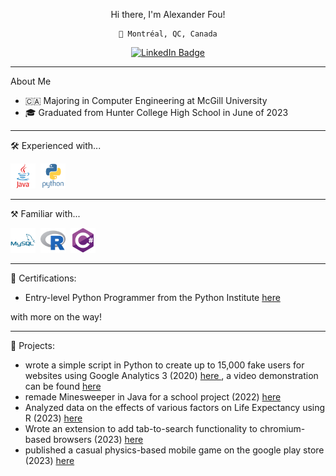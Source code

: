 <div align="center">
  <p>
    Hi there, I'm Alexander Fou!
    
    📍 Montréal, QC, Canada
  </p>
</div>
<div id="badges" align="center">
  <a href="https://www.linkedin.com/in/alexanderfou/">
    <img src="https://img.shields.io/badge/LinkedIn-blue?style=for-the-badge&logo=linkedin&logoColor=white" alt="LinkedIn Badge"/>
  </a>
</div>

<div id="about" align="left">
  
  ---
  
  
  About Me
  
  - :canada: Majoring in Computer Engineering at McGill University
  - 🎓 Graduated from Hunter College High School in June of 2023
  
  
---
  
:hammer_and_wrench: Experienced with...
  
<img src="https://github.com/devicons/devicon/blob/master/icons/java/java-original-wordmark.svg" title="Java" alt="Java" width="40" height="40"/>&nbsp;
<img src="https://github.com/devicons/devicon/blob/master/icons/python/python-original-wordmark.svg" title="Python" alt="Python" width="40" height="40"/>&nbsp;

---

:hammer_and_pick: Familiar with...

<img src="https://github.com/devicons/devicon/blob/master/icons/mysql/mysql-plain-wordmark.svg" title="MySQL" alt = "MySQL" width="40" height="40"/>&nbsp;
<img src="https://github.com/devicons/devicon/blob/master/icons/r/r-original.svg" title="R" alt = "R" width="40" height="40"/>&nbsp;
<img src="https://github.com/devicons/devicon/blob/master/icons/csharp/csharp-original.svg" title="Csharp" alt="Csharp" width="40" height="40"/>&nbsp;
 
---
  📝	Certifications: 
  
  - Entry-level Python Programmer from the Python Institute <a href="https://verify.openedg.org/?id=P8aO.UyCC.KfFQ">here</a>
  
  with more on the way!
  
  ---
  :art: Projects:
  - wrote a simple script in Python to create up to 15,000 fake users for websites using Google Analytics 3 (2020) <a href="https://github.com/alexanderfou/GoogleAnalyticsSpoof">here </a>, a video demonstration can be found <a href="https://www.youtube.com/watch?v=qVPOUflLhLo">here </a>
  - remade Minesweeper in Java for a school project (2022) <a href="https://github.com/alexanderfou/Minesweeper">here </a>
  - Analyzed data on the effects of various factors on Life Expectancy using R (2023) <a href="https://github.com/alexanderfou/AnalysisOfLifeExpectancy">here </a>
  - Wrote an extension to add tab-to-search functionality to chromium-based browsers (2023) <a href="https://github.com/alexanderfou/tab-to-search">here </a>
  - published a casual physics-based mobile game on the google play store (2023) <a href="https://play.google.com/store/apps/details?id=com.AlexanderFou.MagnetWhirlGame">here </a>
  
</div>
<!--
**alexanderfou/alexanderfou** is a ✨ _special_ ✨ repository because its `README.md` (this file) appears on your GitHub profile.

Here are some ideas to get you started:

- 🔭 I’m currently working on ...
- 🌱 I’m currently learning ...
- 👯 I’m looking to collaborate on ...
- 🤔 I’m looking for help with ...
- 💬 Ask me about ...
- 📫 How to reach me: ...
- 😄 Pronouns: ...
- ⚡ Fun fact: ...
-->
